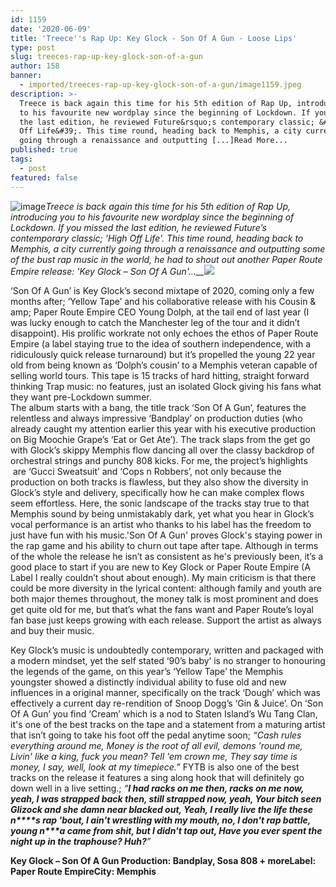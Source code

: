 ```yaml
---
id: 1159
date: '2020-06-09'
title: 'Treece''s Rap Up: Key Glock - Son Of A Gun - Loose Lips'
type: post
slug: treeces-rap-up-key-glock-son-of-a-gun
author: 158
banner:
  - imported/treeces-rap-up-key-glock-son-of-a-gun/image1159.jpeg
description: >-
  Treece is back again this time for his 5th edition of Rap Up, introducing you
  to his favourite new wordplay since the beginning of Lockdown. If you missed
  the last edition, he reviewed Future&rsquo;s contemporary classic; &#39;High
  Off Life&#39;. This time round, heading back to Memphis, a city currently
  going through a renaissance and outputting [...]Read More...
published: true
tags:
  - post
featured: false
---
```

![image](../imported/treeces-rap-up-key-glock-son-of-a-gun/image1159.jpeg)_Treece is back again this time for his 5th edition of Rap Up, introducing you to his favourite new wordplay since the beginning of Lockdown. If you missed the last edition, he reviewed Future’s contemporary classic; 'High Off Life'. This time round, heading back to Memphis, a city currently going through a renaissance and outputting some of the bust rap music in the world, he had to shout out another Paper Route Empire release: 'Key Glock – Son Of A Gun'…__![](/wp-content/uploads/live/img/wysiwyg/5ee008d7782e7.jpg)_

‘Son Of A Gun’ is Key Glock’s second mixtape of 2020, coming only a few months after; ‘Yellow Tape’ and his collaborative release with his Cousin & amp; Paper Route Empire CEO Young Dolph, at the tail end of last year (I was lucky enough to catch the Manchester leg of the tour and it didn’t disappoint). His prolific workrate not only echoes the ethos of Paper Route Empire (a label staying true to the idea of southern independence, with a ridiculously quick release turnaround) but it’s propelled the young 22 year old from being known as ‘Dolph’s cousin’ to a Memphis veteran capable of selling world tours. This tape is 15 tracks of hard hitting, straight forward thinking Trap music: no features, just an isolated Glock giving his fans what they want pre-Lockdown summer.  [](https://www.youtube.com/watch?v=YxOwPQ53RWU)  
The album starts with a bang, the title track ‘Son Of A Gun’, features the relentless and always impressive ‘Bandplay’ on production duties (who already caught my attention earlier this year with his executive production on Big Moochie Grape’s ‘Eat or Get Ate’). The track slaps from the get go with Glock’s skippy Memphis flow dancing all over the classy backdrop of orchestral strings and punchy 808 kicks. For me, the project’s highlights  are ‘Gucci Sweatsuit’ and ‘Cops n Robbers’, not only because the production on both tracks is flawless, but they also show the diversity in Glock’s style and delivery, specifically how he can make complex flows seem effortless. Here, the sonic landscape of the tracks stay true to that Memphis sound by being unmistakably dark, yet what you hear in Glock’s vocal performance is an artist who thanks to his label has the freedom to just have fun with his music.'Son Of A Gun' proves Glock's staying power in the rap game and his ability to churn out tape after tape. Although in terms of the whole the release he isn’t as consistent as he's previously been, it’s a good place to start if you are new to Key Glock or Paper Route Empire (A Label I really couldn’t shout about enough). My main criticism is that there could be more diversity in the lyrical content: although family and youth are both major themes throughout, the money talk is most prominent and does get quite old for me, but that’s what the fans want and Paper Route’s loyal fan base just keeps growing with each release. Support the artist as always and buy their music.

Key Glock’s music is undoubtedly contemporary, written and packaged with a modern mindset, yet the self stated ‘90’s baby’ is no stranger to honouring the legends of the game, on this year’s ‘Yellow Tape’ the Memphis youngster showed a distinctly individual ability to fuse old and new influences in a original manner, specifically on the track ‘Dough’ which was effectively a current day re-rendition of Snoop Dogg’s ‘Gin & Juice’. On ‘Son Of A Gun’ you find ‘Cream’ which is a nod to Staten Island’s Wu Tang Clan, it's one of the best tracks on the tape and a statement from a maturing artist that isn’t going to take his foot off the pedal anytime soon; _“Cash rules everything around me, Money is the root of all evil, demons 'round me, Livin' like a king, fuck you mean? Tell 'em crown me, They say time is money, I say, well, look at my timepiece.”_ FYTB is also one of the best tracks on the release it features a sing along hook that will definitely go down well in a live setting.; _“__I had racks on me then, racks on me now, yeah, I was strapped back then, still strapped now, yeah, Your bitch seen Glizock and she damn near blacked out, Yeah, I really live the life these n\*\*\*\*s rap 'bout, I ain't wrestling with my mouth, no, I don't rap battle, young n\*\*\*a came from shit, but I didn't tap out, Have you ever spent the night up in the traphouse? Huh?__”_

**Key Glock – Son Of A Gun Production: Bandplay, Sosa 808 + moreLabel: Paper Route EmpireCity: Memphis**